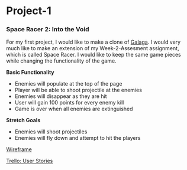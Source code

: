 # Project-1

### Space Racer 2: Into the Void

For my first project, I would like to make a clone of [Galaga](https://en.wikipedia.org/wiki/Galaga). 
I would very much like to make an extension of my Week-2-Assesment assignment, which is called Space Racer. I would like to keep the same game pieces while changing the functionality of the game.

**Basic Functionality**
- Enemies will populate at the top of the page
- Player will be able to shoot projectile at the enemies
- Enemies will disappear as they are hit
- User will gain 100 points for every enemy kill
- Game is over when all enemies are extinguished

**Stretch Goals**
- Enemies will shoot projectiles 
- Enemies will fly down and attempt to hit the players

[Wireframe](https://wireframepro.mockflow.com/view/Df2fb730c406af0ed6065636ccfa218b3)

[Trello: User Stories](https://trello.com/b/4SNpbblF/space-racer-2-into-the-void)
